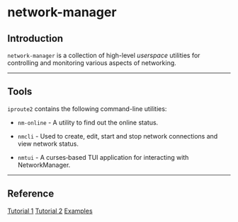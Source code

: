 # network-manager

## Introduction

`network-manager` is a collection of high-level _userspace_ utilities for controlling and monitoring various aspects of networking.

---

## Tools

`iproute2` contains the following command-line utilities: 

* `nm-online` - A utility to find out the online status.

* `nmcli` - Used to create, edit, start and stop network connections and view network status.

* `nmtui` - A curses‐based TUI application for interacting with NetworkManager.

---

## Reference

[Tutorial 1](https://www.tecmint.com/configure-network-connections-using-nmcli-tool-in-linux/)
[Tutorial 2](https://www.unixmen.com/basics-networkmanager-command-line-tool-nmcli/)
[Examples](https://people.freedesktop.org/~lkundrak/nm-docs/nmcli-examples.html)

